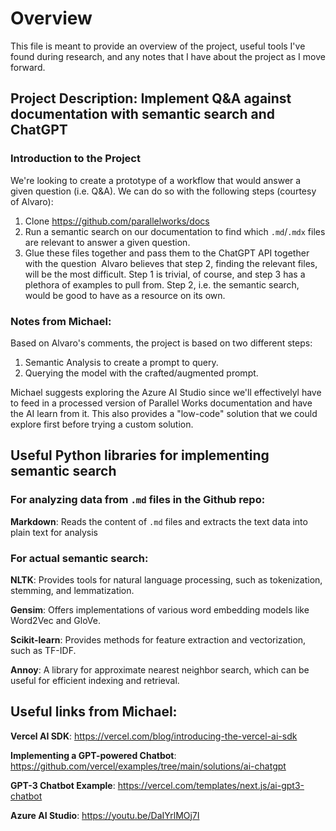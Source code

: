 # Overview

This file is meant to provide an overview of the project, useful tools I've found during research, and any notes that I have about the project as I move forward.

## Project Description: Implement Q&A against documentation with semantic search and ChatGPT

### Introduction to the Project

We're looking to create a prototype of a workflow that would answer a given question (i.e. Q&A). We can do so with the following steps (courtesy of Alvaro):

1. Clone https://github.com/parallelworks/docs 
2. Run a semantic search on our documentation to find which `.md`/`.mdx` files are relevant to answer a given question.
3. Glue these files together and pass them to the ChatGPT API together with the question 
​
Alvaro believes that step 2, finding the relevant files, will be the most difficult. Step 1 is trivial, of course, and step 3 has a plethora of examples to pull from. Step 2, i.e. the semantic search, would be good to have as a resource on its own.

### Notes from Michael:

Based on Alvaro's comments, the project is based on two different steps:

1. Semantic Analysis to create a prompt to query.
2. Querying the model with the crafted/augmented prompt.

Michael suggests exploring the Azure AI Studio since we'll effectivelyl have to feed in a processed version of Parallel Works documentation and have the AI learn from it. This also provides a "low-code" solution that we could explore first before trying a custom solution.


## Useful Python libraries for implementing semantic search

### For analyzing data from `.md` files in the Github repo:

**Markdown**: Reads the content of `.md` files and extracts the text data into plain text for analysis

### For actual semantic search:

**NLTK**: Provides tools for natural language processing, such as tokenization, stemming, and lemmatization.

**Gensim**: Offers implementations of various word embedding models like Word2Vec and GloVe.

**Scikit-learn**: Provides methods for feature extraction and vectorization, such as TF-IDF.

**Annoy**: A library for approximate nearest neighbor search, which can be useful for efficient indexing and retrieval.

## Useful links from Michael:

**Vercel AI SDK**: https://vercel.com/blog/introducing-the-vercel-ai-sdk

**Implementing a GPT-powered Chatbot**: https://github.com/vercel/examples/tree/main/solutions/ai-chatgpt

**GPT-3 Chatbot Example**: https://vercel.com/templates/next.js/ai-gpt3-chatbot

**Azure AI Studio**: https://youtu.be/DaIYrlMOj7I